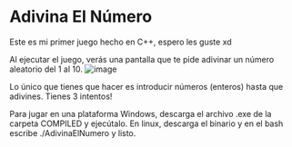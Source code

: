# Adivina El Número
Este es mi primer juego hecho en C++, espero les guste xd


Al ejecutar el juego, verás una pantalla que te pide adivinar un número aleatorio del 1 al 10.
![image](https://user-images.githubusercontent.com/89426850/174901089-fc4b4acd-7ceb-41b1-96a4-c3bd44569c13.png)

Lo único que tienes que hacer es introducir números (enteros) hasta que adivines.
Tienes 3 intentos!


Para jugar en una plataforma Windows, descarga el archivo .exe de la carpeta COMPILED y ejecútalo.
En linux, descarga el binario y en el bash escribe ./AdivinaElNumero y listo.
